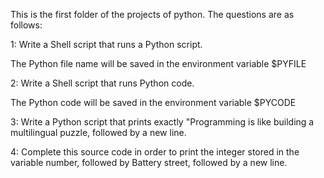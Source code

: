 This is the first folder of the projects of python. The questions are as follows:

1: Write a Shell script that runs a Python script.

The Python file name will be saved in the environment variable $PYFILE

2: Write a Shell script that runs Python code.

The Python code will be saved in the environment variable $PYCODE 

3: Write a Python script that prints exactly "Programming is like building a multilingual puzzle, followed by a new line.

4: Complete this source code in order to print the integer stored in the variable number, followed by Battery street, followed by a new line.

